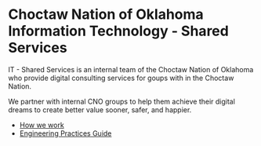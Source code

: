 # Choctaw Nation of Oklahoma Information Technology - Shared Services
IT - Shared Services is an internal team of the Choctaw Nation of Oklahoma who provide digital consulting services for goups with in the Choctaw Nation.

We partner with internal CNO groups to help them achieve their digital dreams to create better value sooner, safer, and happier.

* [How we work](https://github.com/cno-it-shared-services/how-we-work)
* [Engineering Practices Guide](https://github.com/cno-it-shared-services/engineering-practices-guide)

<!--

**Here are some ideas to get you started:**

🙋‍♀️ A short introduction - what is your organization all about?
🌈 Contribution guidelines - how can the community get involved?
👩‍💻 Useful resources - where can the community find your docs? Is there anything else the community should know?
🍿 Fun facts - what does your team eat for breakfast?
🧙 Remember, you can do mighty things with the power of [Markdown](https://docs.github.com/github/writing-on-github/getting-started-with-writing-and-formatting-on-github/basic-writing-and-formatting-syntax)
-->
